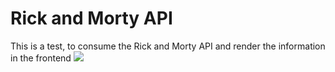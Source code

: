 # Rick and Morty API
This is a test, to consume the Rick and Morty API and render the information in the frontend
![](https://encrypted-tbn0.gstatic.com/images?q=tbn:ANd9GcRZ-jyyXeXqJMsjs3pS7BEdbKRNAygNAoVTLxxHhUwQfykr3wDAPMPRYmVg20Dg75uawdk&usqp=CAU)
